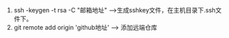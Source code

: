 1.  ssh -keygen -t rsa -C "邮箱地址" -->生成sshkey文件，在主机目录下.ssh文件下。
2.  git remote add origin 'github地址' --> 添加远端仓库